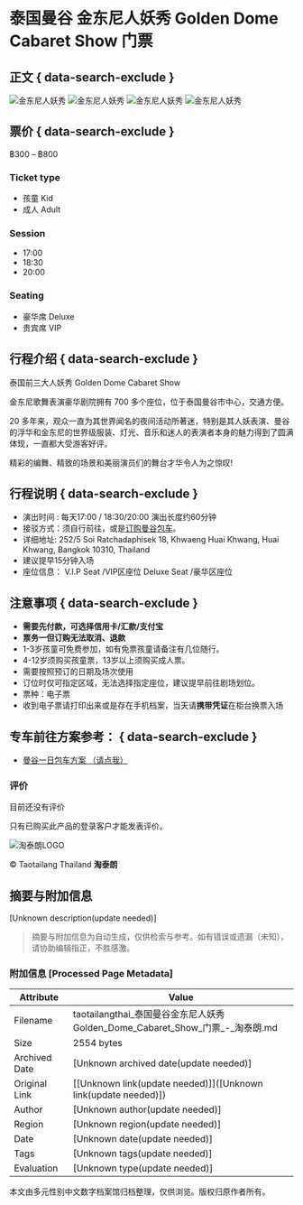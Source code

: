 # 泰国曼谷 金东尼人妖秀 Golden Dome Cabaret Show 门票

## 正文 { data-search-exclude }


![金东尼人妖秀](https://taotailangthai.com/wp-content/uploads/2024/09/DSC02137.jpg)
![金东尼人妖秀](https://taotailangthai.com/wp-content/uploads/2024/09/DSC01764.jpg)
![金东尼人妖秀](https://taotailangthai.com/wp-content/uploads/2024/09/DSC02925.jpg)
![金东尼人妖秀](https://taotailangthai.com/wp-content/uploads/2024/09/DSC02327.jpg)

## 票价 { data-search-exclude }

฿300 – ฿800

### Ticket type

- 孩童 Kid
- 成人 Adult

### Session

- 17:00
- 18:30
- 20:00

### Seating

- 豪华席 Deluxe
- 贵宾席 VIP

## 行程介绍 { data-search-exclude }

泰国前三大人妖秀 Golden Dome Cabaret Show

金东尼歌舞表演豪华剧院拥有 700 多个座位，位于泰国曼谷市中心，交通方便。

20 多年来，观众一直为其世界闻名的夜间活动所著迷，特别是其人妖表演、曼谷的浮华和金东尼的世界级服装、灯光、音乐和迷人的表演者本身的魅力得到了圆满体现，一直都大受游客好评。

精彩的编舞、精致的场景和美丽演员们的舞台才华令人为之惊叹!

## 行程说明 { data-search-exclude }

- 演出时间 : 每天17:00 / 18:30/20:00 演出长度约60分钟
- 接驳方式：须自行前往，或是[订购曼谷包车](https://taotailangthai.com/product/bangkoktour-taotailang-01/?lang=zh-hans)。
- 详细地址: 252/5 Soi Ratchadaphisek 18, Khwaeng Huai Khwang, Huai Khwang, Bangkok 10310, Thailand
- 建议提早15分钟入场
- 座位信息： V.I.P Seat /VIP区座位 Deluxe Seat /豪华区座位

## 注意事项 { data-search-exclude }

- **需要先付款，可选择信用卡/汇款/支付宝**
- **票务一但订购无法取消、退款**
- 1-3岁孩童可免费参加，如有免票孩童请备注有几位随行。
- 4-12岁须购买孩童票，13岁以上须购买成人票。
- 需要按照预订的日期及场次使用
- 订位时仅可指定区域，无法选择指定座位，建议提早前往剧场划位。
- 票种：电子票
- 收到电子票请打印出来或是存在手机档案，当天请**携带凭证**在柜台换票入场

## 专车前往方案参考： { data-search-exclude }

- [曼谷一日包车方案 （请点我）](https://taotailangthai.com/product/bangkoktour-taotailang-01/?lang=zh-hans)

### 评价

目前还没有评价

只有已购买此产品的登录客户才能发表评价。

![淘泰朗LOGO](https://taotailangthai.com/wp-content/uploads/2019/08/taotailang-white-logo.png)

© Taotailang Thailand **淘泰朗**
<!-- tcd_original_link https://taotailangthai.com/product/golden-dome-cabaret-show/?lang=zh-hans -->


## 摘要与附加信息

<!-- tcd_abstract -->
[Unknown description(update needed)]
<!-- tcd_abstract_end -->

> 摘要与附加信息为自动生成，仅供检索与参考。如有错误或遗漏（未知），请协助编辑指正，不胜感激。

### 附加信息 [Processed Page Metadata]

| Attribute       | Value                                  |
|-----------------|----------------------------------------|
| Filename        | taotailangthai_泰国曼谷金东尼人妖秀Golden_Dome_Cabaret_Show_门票_-_淘泰朗.md                             |
| Size            | 2554 bytes                           |
| Archived Date   | [Unknown archived date(update needed)]                             |
| Original Link   | [[Unknown link(update needed)]]([Unknown link(update needed)])                       |
| Author          | [Unknown author(update needed)]                               |
| Region          | [Unknown region(update needed)]                               |
| Date            | [Unknown date(update needed)]                                 |
| Tags            | [Unknown tags(update needed)]                                 |
| Evaluation            | [Unknown type(update needed)]                                 |
<!-- tcd_table_end -->

本文由多元性别中文数字档案馆归档整理，仅供浏览。版权归原作者所有。
